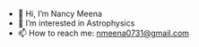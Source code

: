- 👋 Hi, I’m Nancy Meena
- 👀 I’m interested in Astrophysics
- 📫 How to reach me: nmeena0731@gmail.com

<!---
nmeena2/nmeena2 is a ✨ special ✨ repository because its `README.md` (this file) appears on your GitHub profile.
You can click the Preview link to take a look at your changes.
--->
